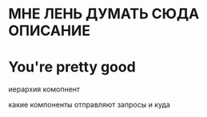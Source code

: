 # МНЕ ЛЕНЬ ДУМАТЬ СЮДА ОПИСАНИЕ
# You're pretty good

иерархия комопнент

какие компоненты отправляют запросы и куда

